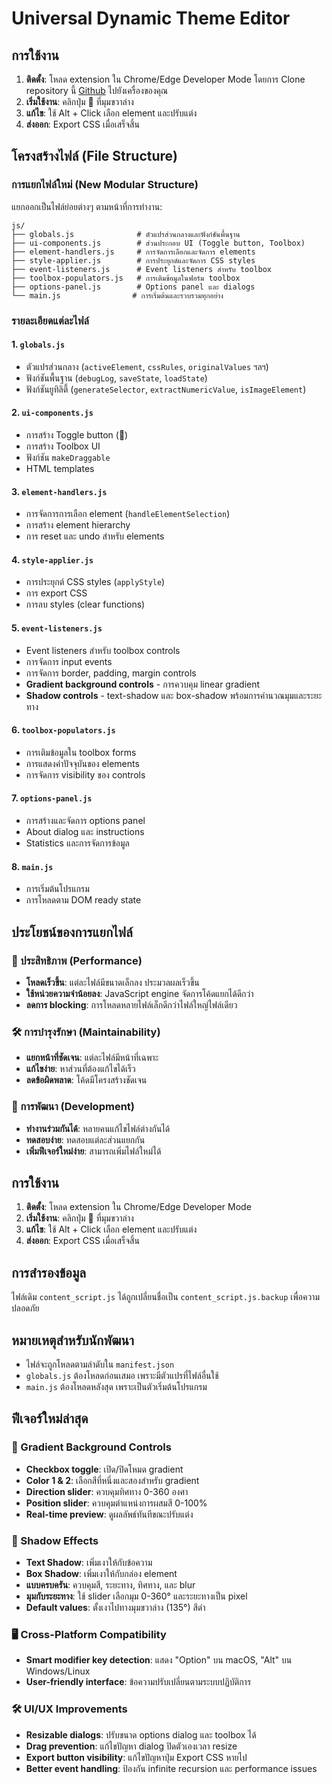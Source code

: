 # Universal Dynamic Theme Editor

## การใช้งาน

1. **ติดตั้ง**: โหลด extension ใน Chrome/Edge Developer Mode โดยการ Clone repository นี้ [Github](https://github.com/mrchoke/universal-theme-editor-for-chrome-extension.git) ไปยังเครื่องของคุณ 
2. **เริ่มใช้งาน**: คลิกปุ่ม 🎨 ที่มุมขวาล่าง
3. **แก้ไข**: ใช้ Alt + Click เลือก element และปรับแต่ง
4. **ส่งออก**: Export CSS เมื่อเสร็จสิ้น

## โครงสร้างไฟล์ (File Structure)

### การแยกไฟล์ใหม่ (New Modular Structure)

แยกออกเป็นไฟล์ย่อยต่างๆ ตามหน้าที่การทำงาน:

```
js/
├── globals.js              # ตัวแปรส่วนกลางและฟังก์ชันพื้นฐาน
├── ui-components.js        # ส่วนประกอบ UI (Toggle button, Toolbox)
├── element-handlers.js     # การจัดการเลือกและจัดการ elements
├── style-applier.js        # การประยุกต์และจัดการ CSS styles
├── event-listeners.js      # Event listeners สำหรับ toolbox
├── toolbox-populators.js   # การเติมข้อมูลในฟอร์ม toolbox
├── options-panel.js        # Options panel และ dialogs
└── main.js                # การเริ่มต้นและรวบรวมทุกอย่าง
```

### รายละเอียดแต่ละไฟล์

#### 1. `globals.js`
- ตัวแปรส่วนกลาง (`activeElement`, `cssRules`, `originalValues` ฯลฯ)
- ฟังก์ชันพื้นฐาน (`debugLog`, `saveState`, `loadState`)
- ฟังก์ชันยูทิลิตี้ (`generateSelector`, `extractNumericValue`, `isImageElement`)

#### 2. `ui-components.js` 
- การสร้าง Toggle button (🎨)
- การสร้าง Toolbox UI
- ฟังก์ชัน `makeDraggable`
- HTML templates

#### 3. `element-handlers.js`
- การจัดการการเลือก element (`handleElementSelection`)
- การสร้าง element hierarchy
- การ reset และ undo สำหรับ elements

#### 4. `style-applier.js`
- การประยุกต์ CSS styles (`applyStyle`)
- การ export CSS
- การลบ styles (clear functions)

#### 5. `event-listeners.js`
- Event listeners สำหรับ toolbox controls
- การจัดการ input events
- การจัดการ border, padding, margin controls
- **Gradient background controls** - การควบคุม linear gradient
- **Shadow controls** - text-shadow และ box-shadow พร้อมการคำนวณมุมและระยะทาง

#### 6. `toolbox-populators.js`
- การเติมข้อมูลใน toolbox forms
- การแสดงค่าปัจจุบันของ elements
- การจัดการ visibility ของ controls

#### 7. `options-panel.js`
- การสร้างและจัดการ options panel
- About dialog และ instructions
- Statistics และการจัดการข้อมูล

#### 8. `main.js`
- การเริ่มต้นโปรแกรม
- การโหลดตาม DOM ready state

## ประโยชน์ของการแยกไฟล์

### 🚀 ประสิทธิภาพ (Performance)
- **โหลดเร็วขึ้น**: แต่ละไฟล์มีขนาดเล็กลง ประมวลผลเร็วขึ้น
- **ใช้หน่วยความจำน้อยลง**: JavaScript engine จัดการโค้ดแยกได้ดีกว่า
- **ลดการ blocking**: การโหลดหลายไฟล์เล็กดีกว่าไฟล์ใหญ่ไฟล์เดียว

### 🛠️ การบำรุงรักษา (Maintainability)
- **แยกหน้าที่ชัดเจน**: แต่ละไฟล์มีหน้าที่เฉพาะ
- **แก้ไขง่าย**: หาส่วนที่ต้องแก้ไขได้เร็ว
- **ลดข้อผิดพลาด**: โค้ดมีโครงสร้างชัดเจน

### 🔧 การพัฒนา (Development)
- **ทำงานร่วมกันได้**: หลายคนแก้ไขไฟล์ต่างกันได้
- **ทดสอบง่าย**: ทดสอบแต่ละส่วนแยกกัน
- **เพิ่มฟีเจอร์ใหม่ง่าย**: สามารถเพิ่มไฟล์ใหม่ได้

## การใช้งาน

1. **ติดตั้ง**: โหลด extension ใน Chrome/Edge Developer Mode
2. **เริ่มใช้งาน**: คลิกปุ่ม 🎨 ที่มุมขวาล่าง
3. **แก้ไข**: ใช้ Alt + Click เลือก element และปรับแต่ง
4. **ส่งออก**: Export CSS เมื่อเสร็จสิ้น

## การสำรองข้อมูล

ไฟล์เดิม `content_script.js` ได้ถูกเปลี่ยนชื่อเป็น `content_script.js.backup` เพื่อความปลอดภัย

## หมายเหตุสำหรับนักพัฒนา

- ไฟล์จะถูกโหลดตามลำดับใน `manifest.json`
- `globals.js` ต้องโหลดก่อนเสมอ เพราะมีตัวแปรที่ไฟล์อื่นใช้
- `main.js` ต้องโหลดหลังสุด เพราะเป็นตัวเริ่มต้นโปรแกรม

## ฟีเจอร์ใหม่ล่าสุด

### 🎨 Gradient Background Controls
- **Checkbox toggle**: เปิด/ปิดโหมด gradient
- **Color 1 & 2**: เลือกสีที่หนึ่งและสองสำหรับ gradient
- **Direction slider**: ควบคุมทิศทาง 0-360 องศา
- **Position slider**: ควบคุมตำแหน่งการผสมสี 0-100%
- **Real-time preview**: ดูผลลัพธ์ทันทีขณะปรับแต่ง

### 🌟 Shadow Effects
- **Text Shadow**: เพิ่มเงาให้กับข้อความ
- **Box Shadow**: เพิ่มเงาให้กับกล่อง element
- **แบบครบครัน**: ควบคุมสี, ระยะทาง, ทิศทาง, และ blur
- **มุมกับระยะทาง**: ใช้ slider เลือกมุม 0-360° และระยะทางเป็น pixel
- **Default values**: ตั้งเงาไปทางมุมขวาล่าง (135°) สีดำ

### 🖥️ Cross-Platform Compatibility
- **Smart modifier key detection**: แสดง "Option" บน macOS, "Alt" บน Windows/Linux
- **User-friendly interface**: ข้อความปรับเปลี่ยนตามระบบปฏิบัติการ

### 🛠️ UI/UX Improvements
- **Resizable dialogs**: ปรับขนาด options dialog และ toolbox ได้
- **Drag prevention**: แก้ไขปัญหา dialog ปิดตัวเองเวลา resize
- **Export button visibility**: แก้ไขปัญหาปุ่ม Export CSS หายไป
- **Better event handling**: ป้องกัน infinite recursion และ performance issues
